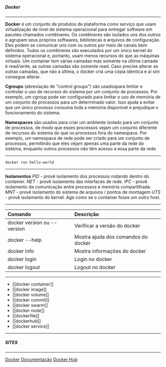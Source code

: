 
##### Docker
***
**Docker** é um conjunto de produtos de plataforma como serviço que usam virtualização de nível de sistema operacional para entregar software em pacotes chamados contêineres.
Os contêineres são isolados uns dos outros e agrupam seus próprios softwares, bibliotecas e arquivos de configuração. 
Eles podem se comunicar uns com os outros por meio de canais bem definidos.
Todos os contêineres são executados por um único kernel do sistema operacional e, portanto, usam menos recursos do que as máquinas virtuais.
Um container tem várias camadas mas somente na última camada é read/write, as outras camadas são somente read.
Caso precise alterar as outras camadas, que não a última, o docker cria uma cópia identica e aí sim consegue alterar.

**Cgroups** (abreviação de "control groups") são usados ​​para limitar e controlar o uso de recursos do sistema por um conjunto de processos. Por exemplo, um cgroup pode ser configurado para limitar o uso de memória de um conjunto de processos para um determinado valor. Isso ajuda a evitar que um único processo consuma toda a memória disponível e prejudique o funcionamento do sistema.

**Namespaces** são usados ​​para criar um ambiente isolado para um conjunto de processos, de modo que esses processos vejam um conjunto diferente de recursos do sistema do que os processos fora do namespace. Por exemplo, um namespace de rede pode ser criado para um conjunto de processos, permitindo que eles vejam apenas uma parte da rede do sistema, enquanto outros processos não têm acesso a essa parte da rede.

***
`docker run hello-world`

***
**Isolamentos**
*PID* - provê isolamento dos processos rodando dentro do container.
*NET* - provê isolamento das interfaces de rede.
*IPC* - provê isolamento da comunicação entre processos e memória compartilhada.
*MNT* - provê isolamento do sistema de arquivos / pontos de montagem
*UTS* - provê isolamento do kernel. Age como se o container fosse um outro host.

***
|Comando|Descrição|
|:--|:--|
|docker version ou --version|Verificar a versão do docker|
|docker --help| Mostra ajuda dos comandos do docker|
| docker info| Mostra informações do docker|
|docker login| Login no docker|
|docker logout| Logout no docker|

***
* [[docker container]]
* [[docker image]]
* [[docker volume]]
* [[docker commit]]
* [[docker swarm]]
* [[docker node]]
* [[dockerfile]]
* [[dockerhub]]
* [[docker service]]

***

##### SITES
***
[Docker](https://www.docker.com/)
[Documentação](https://docs.docker.com/)
[Docker Hub](https://hub.docker.com/)












